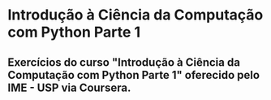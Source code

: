 # Introdução à Ciência da Computação com Python Parte 1

## Exercícios do curso "Introdução à Ciência da Computação com Python Parte 1" oferecido pelo IME - USP via Coursera.
